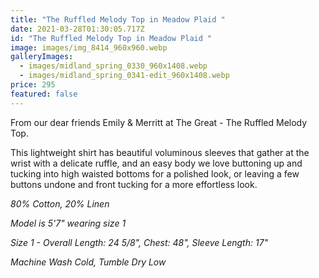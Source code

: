 ```yaml
---
title: "The Ruffled Melody Top in Meadow Plaid "
date: 2021-03-28T01:30:05.717Z
id: "The Ruffled Melody Top in Meadow Plaid "
image: images/img_8414_960x960.webp
galleryImages:
  - images/midland_spring_0330_960x1408.webp
  - images/midland_spring_0341-edit_960x1408.webp
price: 295
featured: false
---
```

<!--StartFragment-->

From our dear friends Emily & Merritt at The Great - The Ruffled Melody Top. 

This lightweight shirt has beautiful voluminous sleeves that gather at the wrist with a delicate ruffle, and an easy body we love buttoning up and tucking into high waisted bottoms for a polished look, or leaving a few buttons undone and front tucking for a more effortless look.

*80% Cotton, 20% Linen*

*Model is 5'7" wearing size 1*

*Size 1 - Overall Length: 24 5/8", Chest: 48", Sleeve Length: 17"*

*Machine Wash Cold, Tumble Dry Low*

<!--EndFragment-->